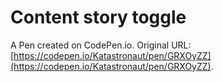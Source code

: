# Content story toggle

A Pen created on CodePen.io. Original URL: [https://codepen.io/Katastronaut/pen/GRXOyZZ](https://codepen.io/Katastronaut/pen/GRXOyZZ).

